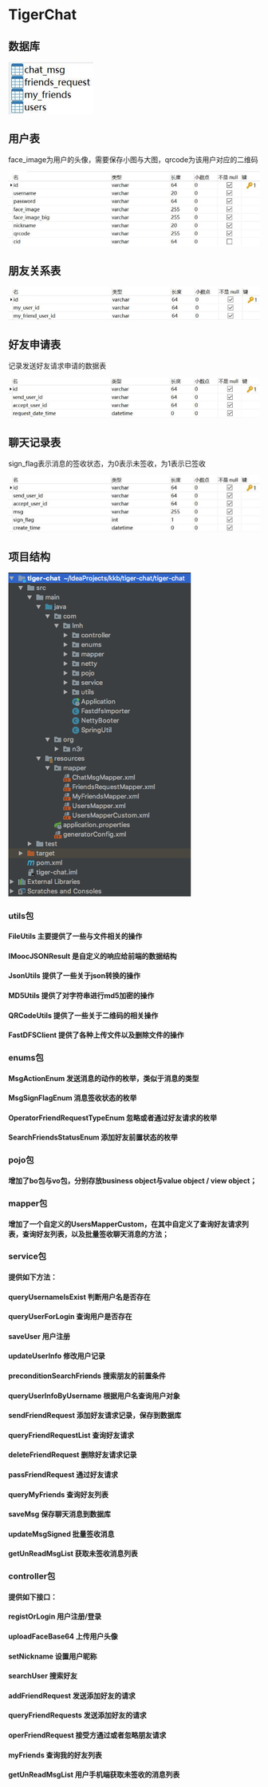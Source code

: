 # TigerChat

## 数据库

![image-20200402192955600](./image/image-20200402192955600.png)

## 用户表

face_image为用户的头像，需要保存小图与大图，qrcode为该用户对应的二维码

![image-20200402193031291](./image/image-20200402193031291.png)

## 朋友关系表

![image-20200402193052600](./image/image-20200402193052600.png)

## 好友申请表

记录发送好友请求申请的数据表

![image-20200402193124443](./image/image-20200402193124443.png)

## 聊天记录表

sign_flag表示消息的签收状态，为0表示未签收，为1表示已签收

![image-20200402193508657](./image/image-20200402193508657.png)

## 项目结构

![image-20200402194340158](./image/image-20200402194340158.png)

### utils包

#### FileUtils 主要提供了一些与文件相关的操作

#### IMoocJSONResult 是自定义的响应给前端的数据结构

#### JsonUtils 提供了一些关于json转换的操作

#### MD5Utils 提供了对字符串进行md5加密的操作

#### QRCodeUtils 提供了一些关于二维码的相关操作

#### FastDFSClient 提供了各种上传文件以及删除文件的操作



### enums包

#### MsgActionEnum 发送消息的动作的枚举，类似于消息的类型

#### MsgSignFlagEnum 消息签收状态的枚举

#### OperatorFriendRequestTypeEnum 忽略或者通过好友请求的枚举

#### SearchFriendsStatusEnum 添加好友前置状态的枚举



### pojo包

#### 增加了bo包与vo包，分别存放business object与value object / view object；



### mapper包

#### 增加了一个自定义的UsersMapperCustom，在其中自定义了查询好友请求列表，查询好友列表，以及批量签收聊天消息的方法；



### service包

#### 提供如下方法： 

#### queryUsernameIsExist 判断用户名是否存在

#### queryUserForLogin 查询用户是否存在

#### saveUser 用户注册

#### updateUserInfo 修改用户记录

#### preconditionSearchFriends 搜索朋友的前置条件

#### queryUserInfoByUsername 根据用户名查询用户对象

#### sendFriendRequest 添加好友请求记录，保存到数据库

#### queryFriendRequestList 查询好友请求

#### deleteFriendRequest 删除好友请求记录

#### passFriendRequest 通过好友请求

#### queryMyFriends 查询好友列表

#### saveMsg 保存聊天消息到数据库

#### updateMsgSigned 批量签收消息

#### getUnReadMsgList 获取未签收消息列表



### controller包

#### 提供如下接口： 

#### registOrLogin 用户注册/登录

#### uploadFaceBase64 上传用户头像

#### setNickname 设置用户昵称

#### searchUser 搜索好友

#### addFriendRequest 发送添加好友的请求

#### queryFriendRequests 发送添加好友的请求

#### operFriendRequest 接受方通过或者忽略朋友请求

#### myFriends 查询我的好友列表

#### getUnReadMsgList 用户手机端获取未签收的消息列表